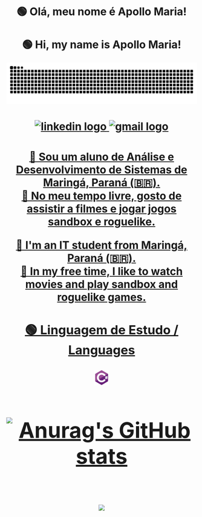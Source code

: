 <h1 align="center">🟢 Olá, meu nome é Apollo Maria!  </h1>
<h1 align="center">🟢 Hi, my name is Apollo Maria!  </h1>

<picture>
  <source media="(prefers-color-scheme: dark)" srcset="https://raw.githubusercontent.com/apollomaria/apollomaria/output/github-contribution-grid-snake-dark.svg">
  <source media="(prefers-color-scheme: light)" srcset="https://raw.githubusercontent.com/apollomaria/apollomaria/output/github-contribution-grid-snake.svg">
  <img alt="github contribution grid snake animation" src="https://raw.githubusercontent.com/apollomaria/apollomaria/output/github-contribution-grid-snake.svg">
</picture>

###
<h1>
<div align="center">
  <a href="https://www.linkedin.com/in/apollomaria/"> 
  <img src="https://img.shields.io/static/v1?message=LinkedIn&logo=linkedin&label=&color=800080&logoColor=white&labelColor=&style=for-the-badge" height="28" alt="linkedin logo"  />
  <a href="mailto:apollomscarvalho"> 
  <img src="https://img.shields.io/badge/Gmail-333333?style=for-the-badge&logo=&color=800080&" height="28" alt="gmail logo"  />
</div>

###


<p align="center">📗  Sou um aluno de Análise e Desenvolvimento de Sistemas de Maringá, Paraná (🇧🇷).  <br>💚  No meu tempo livre, gosto de assistir a filmes e jogar jogos sandbox e roguelike.  </p>
<p align="center">📗  I'm an IT student from Maringá, Paraná (🇧🇷).  <br>💚  In my free time, I like to watch movies and play sandbox and roguelike games.  </p>

###

<div align="center">
<h3 align="center">🟢 Linguagem de Estudo / Languages </h3>
<p align="center"> <img src="https://raw.githubusercontent.com/devicons/devicon/master/icons/csharp/csharp-original.svg" alt="csharp" width="40" height="40"/>

</div>

###

<h1 align="center">
  
![Anurag's GitHub stats](https://github-readme-stats.vercel.app/api?username=apollomaria&title_color=F0F6FC&text_color=838587&bg_color=0D1117&border_color=0D1117&icon_color=16C60C&locale=pt-br&rank_icon=github&custom_title=🟢&nbsp;Minhas&nbsp;Estatísticas&text_bold=false&ring_color=800080&show_icons=true)


<div align="center">
  <img src="https://visitor-badge.laobi.icu/badge?page_id=apollomaria&left_color=purple&right_color=green)"  />
</div>
